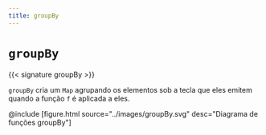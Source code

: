 ```yaml
---
title: groupBy
---
```


# `groupBy`

{{< signature groupBy >}}

`groupBy` cria um `Map` agrupando os elementos sob a tecla que eles emitem quando a função `f` é aplicada a eles.

@include [figure.html source="../images/groupBy.svg" desc="Diagrama de funções groupBy"]
